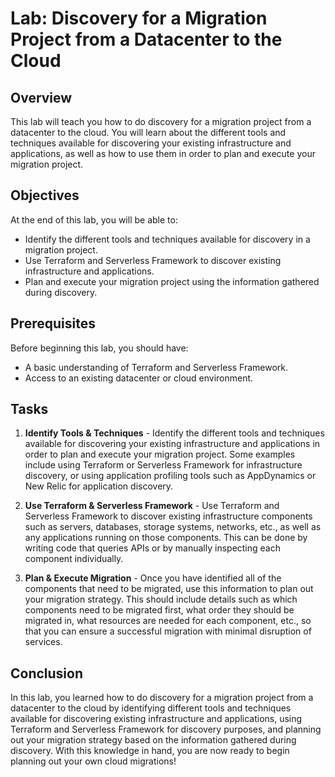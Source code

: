 # Lab: Discovery for a Migration Project from a Datacenter to the Cloud

## Overview

This lab will teach you how to do discovery for a migration project from a datacenter to the cloud. You will learn about the different tools and techniques available for discovering your existing infrastructure and applications, as well as how to use them in order to plan and execute your migration project.

## Objectives

At the end of this lab, you will be able to:

- Identify the different tools and techniques available for discovery in a migration project.
- Use Terraform and Serverless Framework to discover existing infrastructure and applications.
- Plan and execute your migration project using the information gathered during discovery.

## Prerequisites

Before beginning this lab, you should have:

- A basic understanding of Terraform and Serverless Framework.
- Access to an existing datacenter or cloud environment.

## Tasks

1. **Identify Tools & Techniques** - Identify the different tools and techniques available for discovering your existing infrastructure and applications in order to plan and execute your migration project. Some examples include using Terraform or Serverless Framework for infrastructure discovery, or using application profiling tools such as AppDynamics or New Relic for application discovery.

2. **Use Terraform & Serverless Framework** - Use Terraform and Serverless Framework to discover existing infrastructure components such as servers, databases, storage systems, networks, etc., as well as any applications running on those components. This can be done by writing code that queries APIs or by manually inspecting each component individually.

3. **Plan & Execute Migration** - Once you have identified all of the components that need to be migrated, use this information to plan out your migration strategy. This should include details such as which components need to be migrated first, what order they should be migrated in, what resources are needed for each component, etc., so that you can ensure a successful migration with minimal disruption of services.

## Conclusion

In this lab, you learned how to do discovery for a migration project from a datacenter to the cloud by identifying different tools and techniques available for discovering existing infrastructure and applications, using Terraform and Serverless Framework for discovery purposes, and planning out your migration strategy based on the information gathered during discovery. With this knowledge in hand, you are now ready to begin planning out your own cloud migrations!
